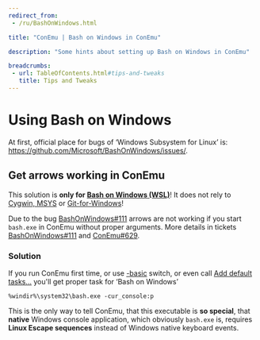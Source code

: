 ```yaml
---
redirect_from:
 - /ru/BashOnWindows.html

title: "ConEmu | Bash on Windows in ConEmu"

description: "Some hints about setting up Bash on Windows in ConEmu"

breadcrumbs:
 - url: TableOfContents.html#tips-and-tweaks
   title: Tips and Tweaks
---
```


# Using Bash on Windows

At first, official place for bugs of ‘Windows Subsystem for Linux’ is:
<https://github.com/Microsoft/BashOnWindows/issues/>.



## Get arrows working in ConEmu

This solution is **only for [Bash on Windows (WSL)](https://github.com/Microsoft/BashOnWindows)**!
It does not rely to [Cygwin, MSYS](CygwinMsys.html) or [Git-for-Windows](GitForWindows.html)!

Due to the bug [BashOnWindows#111](https://github.com/Microsoft/BashOnWindows/issues/111)
arrows are not working if you start `bash.exe` in ConEmu without proper arguments.
More details in tickets
[BashOnWindows#111](https://github.com/Microsoft/BashOnWindows/issues/111)
and
[ConEmu#629](https://github.com/Maximus5/ConEmu/issues/629).

### Solution

If you run ConEmu first time, or use [-basic](ConEmuArgs.html) switch,
or even call [Add default tasks...](SettingsTasks.html#id2632)
you'll get proper task for ‘Bash on Windows’

~~~
%windir%\system32\bash.exe -cur_console:p
~~~

This is the only way to tell ConEmu, that this executable is **so special**,
that **native** Windows console application, which obviously `bash.exe` is,
requires **Linux Escape sequences** instead of Windows native keyboard events.
